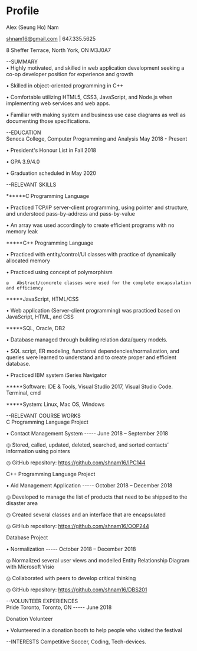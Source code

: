 # Profile

Alex (Seung Ho) Nam

shnam16@gmail.com | 647.335.5625

8 Sheffer Terrace, North York, ON M3J0A7

--SUMMARY                                                      
•	Highly motivated, and skilled in web application development seeking a co-op developer position for experience and growth

•	Skilled in object-oriented programming in C++

•	Comfortable utilizing HTML5, CSS3, JavaScript, and Node.js when implementing web services and web apps.

•	Familiar with making system and business use case diagrams as well as documenting those specifications.




--EDUCATION                                                        
Seneca College, Computer Programming and Analysis	            May 2018 - Present

•	President's Honour List in Fall 2018

•	GPA 3.9/4.0

•	Graduation scheduled in May 2020



--RELEVANT SKILLS 

******C Programming Language

•	Practiced TCP/IP server-client programming, using pointer and structure, and understood pass-by-address and pass-by-value

•	An array was used accordingly to create efficient programs with no memory leak

*****C++ Programming Language

•	Practiced with entity/control/UI classes with practice of dynamically allocated memory

•	Practiced using concept of polymorphism

    ◎	Abstract/concrete classes were used for the complete encapsulation and efficiency
    
*****JavaScript, HTML/CSS

•	Web application (Server-client programming) was practiced based on JavaScript, HTML, and CSS

*****SQL, Oracle, DB2

•	Database managed through building relation data/query models.

•	SQL script, ER modeling, functional dependencies/normalization, and queries were learned to understand and to create proper and efficient database.

•	Practiced IBM system iSeries Navigator

*****Software: IDE & Tools, Visual Studio 2017, Visual Studio Code. Terminal, cmd

*****System: Linux, Mac OS, Windows



--RELEVANT COURSE WORKS   
C Programming Language Project

•	Contact Management System                 -----          June 2018 – September 2018

◎	Stored, called, updated, deleted, searched, and sorted contacts’ information using pointers

◎	GitHub repository: https://github.com/shnam16/IPC144

C++ Programming Language Project

•	Aid Management Application              -----          October 2018 – December 2018

◎	Developed to manage the list of products that need to be shipped to the disaster area

◎	Created several classes and an interface that are encapsulated

◎	GitHub repository: https://github.com/shnam16/OOP244

Database Project

•	Normalization                       -----             October 2018 – December 2018

◎	Normalized several user views and modelled Entity Relationship Diagram with Microsoft Visio

◎	Collaborated with peers to develop critical thinking

◎	GitHub repository: https://github.com/shnam16/DBS201



--VOLUNTEER EXPERIENCES   
Pride Toronto, Toronto, ON                 -----                           June 2018

Donation Volunteer

•	Volunteered in a donation booth to help people who visited the festival



--INTERESTS
Competitive Soccer, Coding, Tech-devices.
